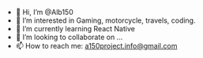- 👋 Hi, I’m @Alb150
- 👀 I’m interested in Gaming, motorcycle, travels, coding.
- 🌱 I’m currently learning React Native
- 💞️ I’m looking to collaborate on ...
- 📫 How to reach me: a150project.info@gmail.com

<!---
A150project/A150project is a ✨ special ✨ repository because its `README.md` (this file) appears on your GitHub profile.
You can click the Preview link to take a look at your changes.
--->
